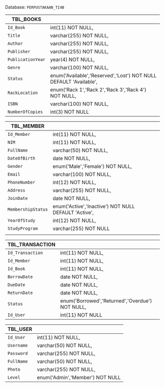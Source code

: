 Database: `PERPUSTAKAAN_TI4B`

| TBL_BOOKS         |                                                              |
| ----------------- | ------------------------------------------------------------ |
| `Id_Book`         | int(11) NOT NULL,                                            |
| `Title`           | varchar(255) NOT NULL,                                       |
| `Author`          | varchar(255) NOT NULL,                                       |
| `Publisher`       | varchar(255) NOT NULL,                                       |
| `PublicationYear` | year(4) NOT NULL,                                            |
| `Genre`           | varchar(100) NOT NULL,                                       |
| `Status`          | enum('Available','Reserved','Lost') NOT NULL DEFAULT 'Available', |
| `RackLocation`    | enum('Rack 1','Rack 2','Rack 3','Rack 4') NOT NULL,          |
| `ISBN`            | varchar(100) NOT NULL,                                       |
| `NumberOfCopies`  | int(3) NOT NULL                                              |



| TBL_MEMBER         |                                                      |
| ------------------ | ---------------------------------------------------- |
| `Id_Member`        | int(11) NOT NULL,                                    |
| `NIM`              | int(11) NOT NULL,                                    |
| `FullName`         | varchar(50) NOT NULL,                                |
| `DateOfBirth`      | date NOT NULL,                                       |
| `Gender`           | enum('Male','Female') NOT NULL,                      |
| `Email`            | varchar(100) NOT NULL,                               |
| `PhoneNumber`      | int(12) NOT NULL,                                    |
| `Address`          | varchar(255) NOT NULL,                               |
| `JoinDate`         | date NOT NULL,                                       |
| `MembershipStatus` | enum('Active','Inactive') NOT NULL DEFAULT 'Active', |
| `YearOfStudy`      | int(12) NOT NULL,                                    |
| `StudyProgram`     | varchar(255) NOT NULL                                |
|                    |                                                      |



| TBL_TRANSACTION  |                                                 |
| ---------------- | ----------------------------------------------- |
| `Id_Transaction` | int(11) NOT NULL,                               |
| `Id_Member`      | int(11) NOT NULL,                               |
| `Id_Book`        | int(11) NOT NULL,                               |
| `BorrowDate`     | date NOT NULL,                                  |
| `DueDate`        | date NOT NULL,                                  |
| `ReturnDate`     | date NOT NULL,                                  |
| `Status`         | enum('Borrowed','Returned','Overdue') NOT NULL, |
| `Id_User`        | int(11) NOT NULL                                |



| TBL_USER   |                                 |
| ---------- | ------------------------------- |
| `Id_User`  | int(11) NOT NULL,               |
| `Username` | varchar(50) NOT NULL,           |
| `Password` | varchar(255) NOT NULL,          |
| `FullName` | varchar(50) NOT NULL,           |
| `Photo`    | varchar(255) NOT NULL,          |
| `Level`    | enum('Admin','Member') NOT NULL |

